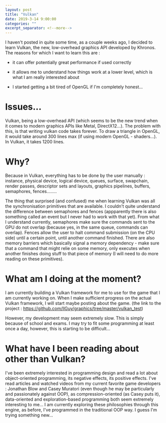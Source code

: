 ```yaml
---
layout: post
title: "Vulkan"
date: 2019-3-14 9:00:00
categories: ""
excerpt_separator: <!--more-->
---
```


I haven't posted in quite some time, as a couple weeks ago, I decided to learn Vulkan, the new, low-overhead graphics API developed by Khronos. The reasons for which I want to learn this are :

<!--more-->

- it can offer potentially great performance if used correctly

- it allows me to understand how things work at a lower level, which is what I am really interested about

- I started getting a bit tired of OpenGL if I'm completely honest...

# Issues...

Vulkan, being a low-overhead API (which seems to be the new trend when it comes to modern graphics APIs like Metal, DirectX12...). The problem with this, is that writing vulkan code takes forever. To draw a triangle in OpenGL, it would take around 300 lines max (if using modern OpenGL - shaders...). In Vulkan, it takes 1200 lines.

# Why?

Because in Vulkan, everything has to be done by the user manually : instance, physical device, logical device, queues, surface, swapchain, render passes, descriptor sets and layouts, graphics pipelines, buffers, semaphores, fences........

The thing that surprised (and confused) me when learning Vulkan was all the synchronisation primitives that are available. I couldn't quite understand the difference between semaphores and fences (appparently there is also something called an event but I never had to work with that yet). From what I understand currently, semaphores make sure the commands sent to the GPU do not overlap (because yes, in the same queue, commands can overlap). Fences allow the user to halt command submission (on the CPU side) until a certain point, until another command finished. There are also memory barriers which basically signal a memory dependency - make sure that a command that might relie on some memory, only executes when another finishes doing stuff to that piece of memory (I will need to do more reading on these primitives).

# What am I doing at the moment?

I am currently building a Vulkan framework for me to use for the game that I am currently working on. When I make sufficient progress on the actual Vulkan framework, I will start maybe posting about the game. (the link to the project : https://github.com/llGuy/graphics/tree/master/vulkan_test)

However, my development may seem extremely slow. This is simply because of school and exams. I may try to fit some programming at least once a day, however, this is starting to be difficult...

# What have I been reading about other than Vulkan?

I've been extremely interested in programming design and read a lot about object-oriented programming, its negative effects, its positive effects. I've read articles and watched videos from my current favorite game developers : Jonathan Blow and Casey Muratori (even though he may be particularly and passionately against OOP), as compression-oriented (as Casey puts it), data-oriented and exploration-based programming both seem extremely interesting to me... I am currently exploring these philosophies through this engine, as before, I've programmed in the traditional OOP way. I guess I'm trying something new...

